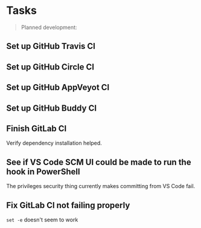 # Tasks

> Planned development:

## Set up GitHub Travis CI

## Set up GitHub Circle CI

## Set up GitHub AppVeyot CI

## Set up GitHub Buddy CI

## Finish GitLab CI

Verify dependency installation helped.

## See if VS Code SCM UI could be made to run the hook in PowerShell

The privileges security thing currently makes committing from VS Code fail.

## Fix GitLab CI not failing properly

`set -e` doesn't seem to work
